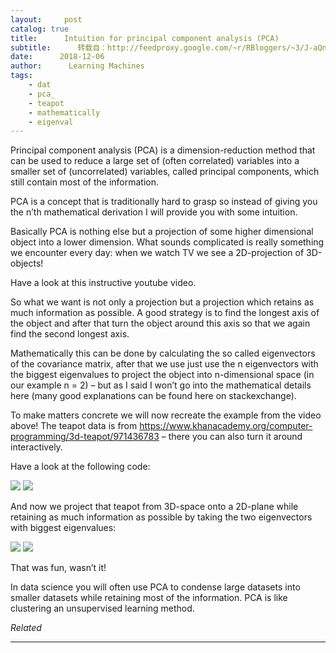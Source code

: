 ```yaml
---
layout:     post
catalog: true
title:      Intuition for principal component analysis (PCA)
subtitle:      转载自：http://feedproxy.google.com/~r/RBloggers/~3/J-aQntbRcww/
date:      2018-12-06
author:      Learning Machines
tags:
    - dat
    - pca_
    - teapot
    - mathematically
    - eigenval
---
```











Principal component analysis (PCA) is a dimension-reduction method that can be used to reduce a large set of (often correlated) variables into a smaller set of (uncorrelated) variables, called principal components, which still contain most of the information.

PCA is a concept that is traditionally hard to grasp so instead of giving you the n’th mathematical derivation I will provide you with some intuition.

Basically PCA is nothing else but a projection of some higher dimensional object into a lower dimension. What sounds complicated is really something we encounter every day: when we watch TV we see a 2D-projection of 3D-objects!

Have a look at this instructive youtube video.

So what we want is not only a projection but a projection which retains as much information as possible. A good strategy is to find the longest axis of the object and after that turn the object around this axis so that we again find the second longest axis.

Mathematically this can be done by calculating the so called eigenvectors of the covariance matrix, after that we use just use the n eigenvectors with the biggest eigenvalues to project the object into n-dimensional space (in our example n = 2) – but as I said I won’t go into the mathematical details here (many good explanations can be found here on stackexchange).

To make matters concrete we will now recreate the example from the video above! The teapot data is from https://www.khanacademy.org/computer-programming/3d-teapot/971436783 – there you can also turn it around interactively.

Have a look at the following code:

![](https://i1.wp.com/blog.ephorie.de/wp-content/uploads/2018/12/teapot-in-3D-1024x731.png?w=450)
![](https://i1.wp.com/blog.ephorie.de/wp-content/uploads/2018/12/teapot-in-3D-1024x731.png?w=450)


And now we project that teapot from 3D-space onto a 2D-plane while retaining as much information as possible by taking the two eigenvectors with biggest eigenvalues:

![](https://i0.wp.com/blog.ephorie.de/wp-content/uploads/2018/12/teapot-in-2D-1024x731.png?w=450)
![](https://i0.wp.com/blog.ephorie.de/wp-content/uploads/2018/12/teapot-in-2D-1024x731.png?w=450)


That was fun, wasn’t it!

In data science you will often use PCA to condense large datasets into smaller datasets while retaining most of the information. PCA is like clustering an unsupervised learning method.


*Related*








---

